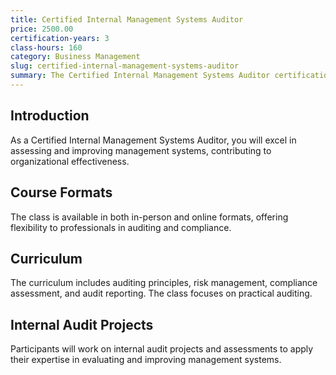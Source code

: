 ```yaml
---
title: Certified Internal Management Systems Auditor
price: 2500.00
certification-years: 3
class-hours: 160
category: Business Management
slug: certified-internal-management-systems-auditor
summary: The Certified Internal Management Systems Auditor certification is designed for professionals in internal auditing and compliance roles. This comprehensive class covers auditing principles, risk management, and compliance assessment. It equips candidates with the skills needed to assess and improve management systems.
---
```


## Introduction

As a Certified Internal Management Systems Auditor, you will excel in assessing and improving management systems, contributing to organizational effectiveness.

## Course Formats

The class is available in both in-person and online formats, offering flexibility to professionals in auditing and compliance.

## Curriculum

The curriculum includes auditing principles, risk management, compliance assessment, and audit reporting. The class focuses on practical auditing.

## Internal Audit Projects

Participants will work on internal audit projects and assessments to apply their expertise in evaluating and improving management systems.

